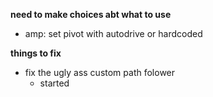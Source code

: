 
**need to make choices abt what to use**


- amp: set pivot with autodrive or hardcoded




**things to fix**
- fix the ugly ass custom path folower
    - started
